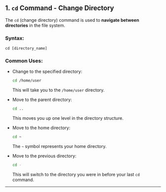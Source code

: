## 1. `cd` Command - Change Directory

The `cd` (change directory) command is used to **navigate between directories** in the file system.

### Syntax:
```
cd [directory_name]
```

### Common Uses:

- Change to the specified directory:
  ```bash
  cd /home/user
  ```
  This will take you to the `/home/user` directory.

- Move to the parent directory:
  ```bash
  cd ..
  ```
  This moves you up one level in the directory structure.

- Move to the home directory:
  ```bash
  cd ~
  ```
  The `~` symbol represents your home directory.

- Move to the previous directory:
  ```bash
  cd -
  ```
  This will switch to the directory you were in before your last `cd` command.

---